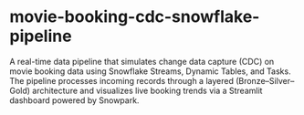# movie-booking-cdc-snowflake-pipeline
A real-time data pipeline that simulates change data capture (CDC) on movie booking data using Snowflake Streams, Dynamic Tables, and Tasks. The pipeline processes incoming records through a layered (Bronze–Silver–Gold) architecture and visualizes live booking trends via a Streamlit dashboard powered by Snowpark.
